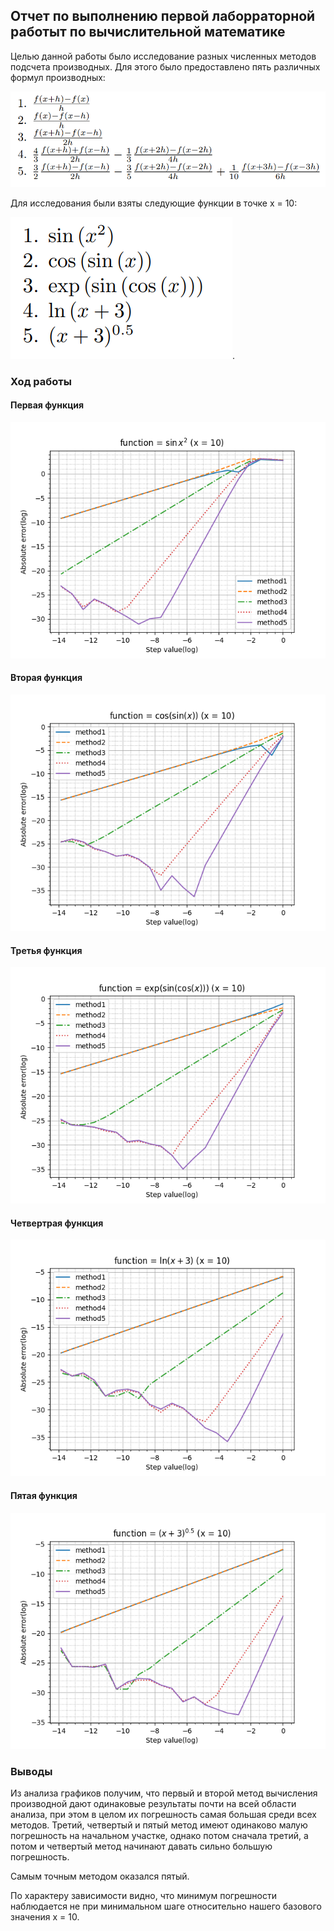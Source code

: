 ## Отчет по выполнению первой лаборраторной работыт по вычислительной математике

Целью данной работы было исследование разных численных методов подсчета производных. Для этого было предоставлено пять различных формул производных:

![](images/formulas/formulas.png)

Для исследования были взяты следующие функции в точке x = 10:

![](images/formulas/methods.png).

### Ход работы

#### Первая функция
![](images/graphs/funcGraph1.png)

#### Вторая функция
![](images/graphs/funcGraph2.png)

#### Третья функция
![](images/graphs/funcGraph3.png)

#### Четвертрая функция
![](images/graphs/funcGraph4.png)

#### Пятая функция
![](images/graphs/funcGraph5.png)

### Выводы

Из анализа графиков получим, что первый и второй метод вычисления производной дают одинаковые результаты почти на всей области анализа, при этом в целом их погрешность самая большая среди всех методов. 
Третий, четвертый и пятый метод имеют одинаково малую погрешность на начальном участке, однако потом сначала третий, а потом и четвертый метод начинают давать сильно большую погрешность. 

Самым точным методом оказался пятый.

По характеру зависимости видно, что минимум погрешности наблюдается не при минимальном шаге относительно нашего базового значения x = 10.